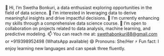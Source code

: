 👋 Hi, I’m Swetha Bonkuri, a data enthusiast exploring opportunities in the field of data science.
👀 I’m interested in leveraging data to derive meaningful insights and drive impactful decisions.
🌱 I’m currently enhancing my skills through a comprehensive data science course.
💞️ I’m open to collaboration on projects related to data analysis, machine learning, and predictive modeling.
📫 You can reach me at: swethabonkuri88@gmail.com or +919398952498 (WhatsApp available)
😄 Pronouns: She/Her
⚡ Fun fact: I enjoy learning new languages and can speak three fluently.

<!---
Swetha-18/Swetha-18 is a ✨ special ✨ repository because its `README.md` (this file) appears on your GitHub profile.
You can click the Preview link to take a look at your changes.

--->
